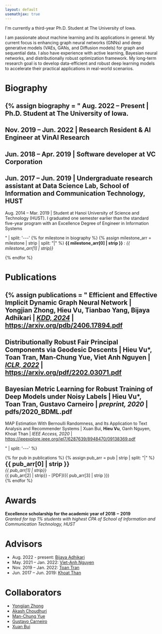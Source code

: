 ```yaml
---
layout: default
usemathjax: true
---
```

<!-- 
I'm currently a research resident at VinAI Research. 

I am interested in data-efficient and robust machine learning methods. Currently, I mainly focus on the techniques of Active Learning for selecting informative samples, the applications of Bayesian Inference and Distributionally Robust Optimization for enhancing the quality and robustness of ML models.

I am also passionate about deep learning techniques, especially deep generative models like GANs, VAEs, and Normalizing Flows. -->

I'm currently a third-year Ph.D. Student at The University of Iowa.

I am passionate about machine learning and its applications in general. My current focus is enhancing graph neural networks (GNNs) and deep generative models (VAEs, GANs, and Diffusion models) for graph and sequential data. I also have experience with active learning, Bayesian neural networks, and distributionally robust optimization framework. My long-term research goal is to develop data-efficient and robust deep learning models to accelerate their practical applications in real-world scenarios.

# Biography

{% 
assign biography = "
Aug. 2022 – Present | Ph.D. Student at The University of Iowa.
---
Nov. 2019 – Jun. 2022 | Research Resident & AI Engineer at VinAI Research
---
Jun. 2018 – Apr. 2019 | Software developer at VC Corporation
---
Jun. 2017 – Jun. 2019 | Undergraduate research assistant at Data Science Lab, School of Information and Communication Technology, HUST
---
Aug. 2014 – Mar. 2019 | Student at Hanoi University of Science and Technology (HUST). I graduated one semester earlier than the standard five-year program with an Excellence Degree of Engineer in Information Systems

" | split: '---' 
{% for milestone in biography %}
{% assign milestone_arr = milestone | strip | split: "|" %}
__<span> {{ milestone_arr[0] | strip }} </span>__ : *{{ milestone_arr[1] | strip}}* 
<!-- {% if milestone_arr.size > 2 %}
{% assign subinfo = milestone_arr | slice:2, 6 %}
{% for subs in subinfo %}
    <ul>
        <li style="font-size: small;"> *{{subs | strip}}* </li>
    </ul>
{% endfor %}
{% endif %} -->
{% endfor %}

# Publications

{% 
assign publications = "
Efficient and Effective Implicit Dynamic Graph Neural Network | 
Yongjian Zhong, __Hieu Vu__, Tianbao Yang, Bijaya Adhikari |
[*KDD, 2024*](https://dl.acm.org/doi/abs/10.1145/3637528.3672026) |
https://arxiv.org/pdb/2406.17894.pdf
---
Distributionally Robust Fair Principal Components via Geodesic Descents |
__Hieu Vu*__, Toan Tran, Man-Chung Yue, Viet Anh Nguyen |
[*ICLR, 2022*](https://openreview.net/forum?id=9NVd-DMtThY) |
https://arxiv.org/pdf/2202.03071.pdf
---
Bayesian Metric Learning for Robust Training of Deep Models under Noisy Labels |
__Hieu Vu*__, Toan Tran, Gustavo Carneiro |
*preprint, 2020* |
pdfs/2020_BDML.pdf
---
MAP Estimation With Bernoulli Randomness, and Its Application to Text Analysis and Recommender Systems |
Xuan Bui, __Hieu Vu__, Oanh Nguyen, Khoat Than |
*IEEE Access, 2020* |
https://ieeexplore.ieee.org/iel7/6287639/8948470/09138369.pdf

" | split: '---' 
%}


{% for pub in publications %}
{% assign pub_arr = pub | strip | split: "|" %}
__<span style='font-size: 20px'> {{ pub_arr[0] | strip }} </span>__ <br> *{{ pub_arr[1] | strip}}* <br> {{ pub_arr[2] | strip}} - [PDF]({{ pub_arr[3] | strip }})<br>
{% endfor %}



# Awards

__Excellence scholarship for the academic year of 2018 − 2019__ <br>
*Granted for top 1% students with highest CPA of School of Information and Communication Technology, HUST*

# Advisors
- Aug. 2022 - present: [Bijaya Adhikari](https://cs.uiowa.edu/people/bijaya-adhikari)
- May. 2021 – Jan. 2022: [Viet-Anh Nguyen](https://vietanhnguyen.net)
- Nov. 2019 – Jan. 2022: [Toan Tran](https://researchers.adelaide.edu.au/profile/toan.m.tran)
- Jun. 2017 – Jun. 2019: [Khoat Than](https://scholar.google.com.vn/citations?user=z2_6ZRYAAAAJ) 

# Collaborators
- [Yongjian Zhong](https://yongjian16.github.io/)
- [Akash Choudhuri](https://soothysay.github.io/)
- [Man-Chung Yue](https://manchungyue.com/)
- [Gustavo Carneiro](https://cs.adelaide.edu.au/~carneiro/)
- [Xuan Bui](https://scholar.google.com.vn/citations?user=DSLkmeUAAAAJ)
